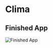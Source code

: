 # Clima


## Finished App
![Finished App](https://github.com/londonappbrewery/Images/blob/master/Clima.gif)


